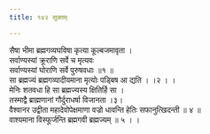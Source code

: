 ```yaml
---
title: १४२ सूक्तम्

---
```

सैषा भीमा ब्रह्मगव्यघविषा कृत्या कूल्बजमावृता ।  
सर्वाण्यस्यां क्रूराणि सर्वे च मृत्यवः  
सर्वाण्यस्यां घोराणि सर्वे पुरुषवधाः ॥१ ॥  
सा ब्रह्मज्यं ब्रह्मगव्यादीयमाना मृत्योः पड्बिष आ द्यति । ।२ । ।  
मेनिः शतवधा हि सा ब्रह्मज्यस्य क्षितिर्हि सा ।  
तस्माद्वै ब्राह्मणानां गौर्दुराधर्षा विजानता ।३।  
वैश्वानर उद्वीता महादेवोपेक्षमाणा वज्रो धावन्ति हेतिः सफानुत्खिदन्ती ॥ ४ ॥  
वाश्यमाना विस्फूर्जन्ति ब्रह्मगवी ब्रह्मज्यम् ॥ ५ । ।  